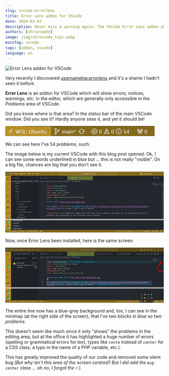 ```yaml
---
slug: vscode-errorlens
title: Error Lens addon for VSCode
date: 2024-03-03
description: Never miss a warning again! The VSCode Error Lens addon shows errors, notices, and warnings directly in your editor's coding area, helping you write better code faster and catch typos that lead to silent bugs.
authors: [christophe]
image: /img/v2/vscode_tips.webp
mainTag: vscode
tags: [addon, vscode]
language: en
---
```

![Error Lens addon for VSCode](/img/v2/vscode_tips.webp)

Very recently I discovered [usernamehw.errorlens](https://marketplace.visualstudio.com/items?itemName=usernamehw.errorlens) and it's a shame I hadn't seen it before.

**Error Lens** is an addon for VSCode which will show errors, notices, warnings, etc. in the editor, which are generally only accessible in the *Problems* area of VSCode.

Did you know where is that area? In the status bar of the main VSCode window. Did you see it? Hardly anyone sees it, and yet it should be!

![Status bar](./images/status_bar.png)

We can see here I've 54 *problems*, ouch.

<!-- truncate -->

The image below is my current VSCode with this blog post opened. Ok, I can see some words underlined in blue but ... this is not really "visible". On a big file, chances are big that you don't see it.

![Without Error Lens](./images/without_error_lens.png)

Now, once Error Lens been installed, here is the same screen:

![With Error Lens](./images/with_error_lens.png)

The entire line now has a blue-grey background and, too, I can see in the minimap (at the right side of the screen), that I've two blocks in blue so two *problems*.

This doesn't seem like much since it only "shows" the problems in the editing area, but at the office it has highlighted a huge number of errors (spelling or grammatical errors for text, types like `cente` instead of `center` for a CSS class, a typo in the name of a PHP variable, etc.).

This has greatly improved the quality of our code and removed some silent bug (*But why isn't this area of the screen centred? But I did add the `msg-center` class ... oh no, I forgot the `r`.*)